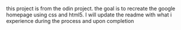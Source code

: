 this project is from the odin project. the goal is to recreate the google homepage using css and html5. I will update the readme with what i experience during the process and upon completion